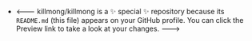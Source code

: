 - <---
killmong/killmong is a ✨ special ✨ repository because its `README.md` (this file) appears on your GitHub profile.
You can click the Preview link to take a look at your changes.
--->
